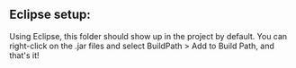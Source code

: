 
Eclipse setup:
--

Using Eclipse, this folder should show up in the project by default. You can right-click on the .jar files and select BuildPath > Add to Build Path, and that's it!
